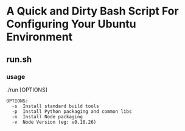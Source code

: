 A Quick and Dirty Bash Script For Configuring Your Ubuntu Environment
=======

## run.sh ##

### usage ###

  ./run [OPTIONS]

    OPTIONS:
      -s  Install standard build tools
      -p  Install Python packaging and common libs
      -n  Install Node packaging
      -v  Node Version (eg: v0.10.26)


